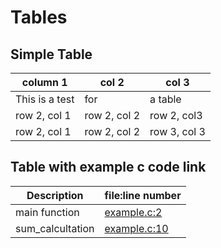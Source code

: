 # Tables

## Simple Table

| column 1       | col 2        | col 3        |
|----------------|--------------|--------------|
| This is a test | for          | a table      |
| row 2, col 1   | row 2, col 2 | row 2, col3  |
| row 2, col 1   | row 2, col 2 | row 3, col 3 |



## Table with example c code link

| Description      | file:line number                                                    |
| ---------------- | ------------------------------------------------------------------- |
| main function    | <a href="../code/example_c.html#example-c-line-2">example.c:2</a>   |
| sum_calcultation | <a href="../code/example_c.html#example-c-line-10">example.c:10</a> |
